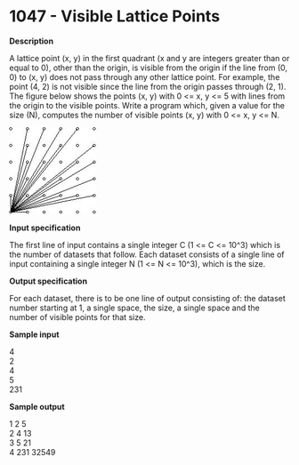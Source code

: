 # 1047 - Visible Lattice Points

**Description**

A lattice point (x, y) in the first quadrant (x and y are integers greater than or equal to 0), other than the origin, is visible from the origin if the line from (0, 0) to (x, y) does not pass through any other lattice point. For example, the point (4, 2) is not visible since the line from the origin passes through (2, 1). The figure below shows the points (x, y) with 0 <= x, y <= 5 with lines from the origin to the visible points.  Write a program which, given a value for the size (N), computes the number of visible points (x, y) with 0 <= x, y <= N.

![Image of Yaktocat](ejercicio1121.jpg)


**Input specification**

The first line of input contains a single integer C (1 <= C <= 10^3) which is the number of datasets that follow. Each dataset consists of a single line of input containing a single integer N (1 <= N <= 10^3), which is the size.

**Output specification**

For each dataset, there is to be one line of output consisting of: the dataset number starting at 1, a single space, the size, a single space and the number of visible points for that size.

**Sample input**

4 <br/>
2<br/>
4<br/>
5<br/>
231<br/>

**Sample output**

1 2 5<br/>
2 4 13<br/>
3 5 21<br/>
4 231 32549<br/>